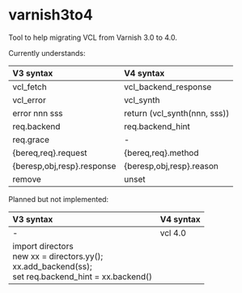 varnish3to4
===========

Tool to help migrating VCL from Varnish 3.0 to 4.0.

Currently understands:

V3 syntax | V4 syntax
:-- | :--
vcl_fetch | vcl_backend_response
vcl_error | vcl_synth
error nnn sss | return (vcl_synth(nnn, sss))
req.backend | req.backend_hint |
req.grace | -
{bereq,req}.request | {bereq,req}.method
{beresp,obj,resp}.response | {beresp,obj,resp}.reason
remove | unset

Planned but not implemented:

V3 syntax | V4 syntax
:-- | :--
- | vcl 4.0
 | import directors<br/>new xx = directors.yy();<br/>xx.add_backend(ss);<br/>set req.backend_hint = xx.backend()

